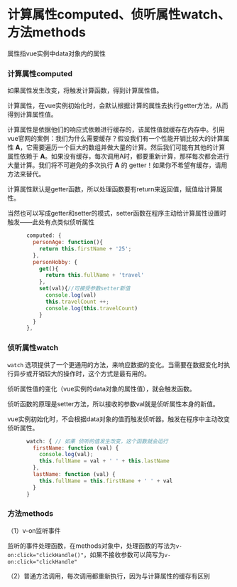 # 计算属性computed、侦听属性watch、方法methods

属性指vue实例中data对象内的属性

### 计算属性computed

如果属性发生改变，将触发计算函数，得到计算属性值。

计算属性，在vue实例初始化时，会默认根据计算的属性去执行getter方法，从而得到计算属性值。

计算属性是依据他们的响应式依赖进行缓存的，该属性值就缓存在内存中。引用vue官网的案例：我们为什么需要缓存？假设我们有一个性能开销比较大的计算属性 **A**，它需要遍历一个巨大的数组并做大量的计算。然后我们可能有其他的计算属性依赖于 **A**。如果没有缓存，每次调用A时，都要重新计算，那样每次都会进行大量计算。我们将不可避免的多次执行 **A** 的 getter！如果你不希望有缓存，请用方法来替代。

计算属性默认是getter函数，所以处理函数要有return来返回值，赋值给计算属性。

当然也可以写成getter和setter的模式，setter函数在程序主动给计算属性设置时触发——此处有点类似侦听属性

```js
      computed: {
        personAge: function(){
          return this.firstName + '25';
        },
        personHobby: {
          get(){
            return this.fullName + 'travel'
          },
          set(val){//可接受参数setter新值
            console.log(val)
            this.travelCount ++;
            console.log(this.travelCount)
          }
        }
      },
```



### 侦听属性watch

`watch` 选项提供了一个更通用的方法，来响应数据的变化。当需要在数据变化时执行异步或开销较大的操作时，这个方式是最有用的。

侦听属性值的变化（vue实例的data对象的属性值），就会触发函数。

侦听函数的原理是setter方法，所以接收的参数val就是侦听属性本身的新值。

vue实例初始化时，不会根据data对象的值而触发侦听器。触发在程序中主动改变侦听属性。

```js
      watch: { // 如果 侦听的值发生改变，这个函数就会运行
        firstName: function (val) {
          console.log(val);
          this.fullName = val + ' ' + this.lastName
        },
        lastName: function (val) {
          this.fullName = this.firstName + ' ' + val
        }
      }
```



### 方法methods

（1）v-on监听事件

监听的事件处理函数，在methods对象中，处理函数的写法为`v-on:click="clickHandle()"`，如果不接收参数可以简写为`v-on:click="clickHandle"`



（2）普通方法调用，每次调用都重新执行，因为与计算属性的缓存有区别